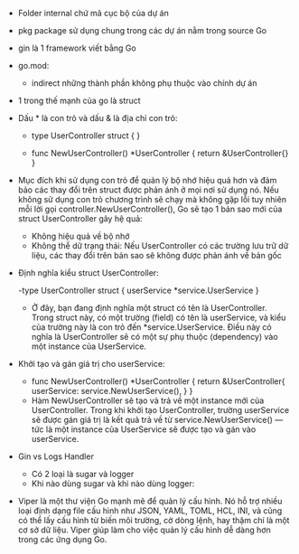 - Folder internal chứ mã cục bộ của dự án

- pkg package sử dụng chung trong các dự án nằm trong source Go

- gin là 1 framework viết bằng Go

- go.mod:

  - indirect những thành phần không phụ thuộc vào chính dự án

- 1 trong thế mạnh của go là struct

- Dấu \* là con trỏ và dấu & là địa chỉ con trỏ:

  - type UserController struct {
    }

  - func NewUserController() \*UserController {
    return &UserController{}
    }

- Mục đích khi sử dụng con trỏ để quản lý bộ nhớ hiệu quả hơn và đảm bảo các thay đổi trên struct được phản ánh ở mọi nơi sử dụng nó. Nếu không sử dụng con trỏ chương trình sẽ chạy mà không gặp lỗi tuy nhiên mỗi lời gọi controller.NewUserController(), Go sẽ tạo 1 bản sao mới của struct UserController gây hệ quả:

  - Không hiệu quả về bộ nhớ
  - Không thể dữ trạng thái: Nếu UserController có các trường lưu trữ dữ liệu, các thay đổi trên bản sao sẽ không được phản ánh về bản gốc

- Định nghĩa kiểu struct UserController:

  -type UserController struct {
  userService \*service.UserService
  }

  - Ở đây, bạn đang định nghĩa một struct có tên là UserController.
    Trong struct này, có một trường (field) có tên là userService, và kiểu của trường này là con trỏ đến \*service.UserService. Điều này có nghĩa là UserController sẽ có một sự phụ thuộc (dependency) vào một instance của UserService.

- Khởi tạo và gán giá trị cho userService:

  - func NewUserController() \*UserController {
    return &UserController{
    userService: service.NewUserService(),
    }
    }
  - Hàm NewUserController sẽ tạo và trả về một instance mới của UserController.
    Trong khi khởi tạo UserController, trường userService sẽ được gán giá trị là kết quả trả về từ service.NewUserService() — tức là một instance của UserService sẽ được tạo và gán vào userService.

- Gin vs Logs Handler

  - Có 2 loại là sugar và logger
  - Khi nào dùng sugar và khi nào dùng logger:

- Viper là một thư viện Go mạnh mẽ để quản lý cấu hình. Nó hỗ trợ nhiều loại định dạng file cấu hình như JSON, YAML, TOML, HCL, INI, và cũng có thể lấy cấu hình từ biến môi trường, cờ dòng lệnh, hay thậm chí là một cơ sở dữ liệu. Viper giúp làm cho việc quản lý cấu hình dễ dàng hơn trong các ứng dụng Go.
